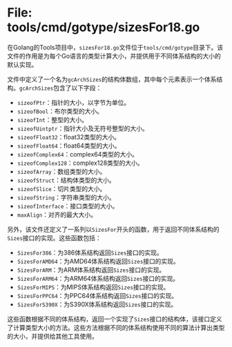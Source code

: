 # File: tools/cmd/gotype/sizesFor18.go

在Golang的Tools项目中，`sizesFor18.go`文件位于`tools/cmd/gotype`目录下。该文件的作用是为每个Go语言的类型计算大小，并提供用于不同体系结构的大小的默认实现。

文件中定义了一个名为`gcArchSizes`的结构体数组，其中每个元素表示一个体系结构。`gcArchSizes`包含了以下字段：
- `sizeofPtr`：指针的大小，以字节为单位。
- `sizeofBool`：布尔类型的大小。
- `sizeofInt`：整型的大小。
- `sizeofUintptr`：指针大小及无符号整型的大小。
- `sizeofFloat32`：float32类型的大小。
- `sizeofFloat64`：float64类型的大小。
- `sizeofComplex64`：complex64类型的大小。
- `sizeofComplex128`：complex128类型的大小。
- `sizeofArray`：数组类型的大小。
- `sizeofStruct`：结构体类型的大小。
- `sizeofSlice`：切片类型的大小。
- `sizeofString`：字符串类型的大小。
- `sizeofInterface`：接口类型的大小。
- `maxAlign`：对齐的最大大小。

另外，该文件还定义了一系列以`SizesFor`开头的函数，用于返回不同体系结构的`Sizes`接口的实现。这些函数包括：
- `SizesFor386`：为386体系结构返回`Sizes`接口的实现。
- `SizesForAMD64`：为AMD64体系结构返回`Sizes`接口的实现。
- `SizesForARM`：为ARM体系结构返回`Sizes`接口的实现。
- `SizesForARM64`：为ARM64体系结构返回`Sizes`接口的实现。
- `SizesForMIPS`：为MIPS体系结构返回`Sizes`接口的实现。
- `SizesForPPC64`：为PPC64体系结构返回`Sizes`接口的实现。
- `SizesForS390X`：为S390X体系结构返回`Sizes`接口的实现。

这些函数根据不同的体系结构，返回一个实现了`Sizes`接口的结构体，该接口定义了计算类型大小的方法。这些方法根据不同的体系结构使用不同的算法计算出类型的大小，并提供给其他工具使用。

